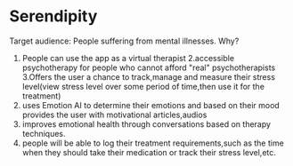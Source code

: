 # Serendipity
Target audience: People suffering from mental illnesses.
Why? 
1. People can use the app as a virtual therapist
2.accessible psychotherapy for people who cannot afford "real" psychotherapists
3.Offers the user a chance to track,manage and measure their stress level(view stress level over some period of time,then use it for the treatment)
4. uses Emotion AI to determine their emotions and based on their mood provides the user with motivational articles,audios
5. improves emotional health through conversations based on therapy techniques.
6. people will be able to log their treatment requirements,such as the time when they should take their medication or track their stress level,etc.
